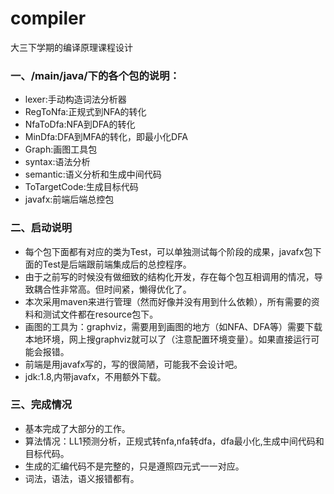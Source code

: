 # compiler
大三下学期的编译原理课程设计



### 一、/main/java/下的各个包的说明：
- lexer:手动构造词法分析器
- RegToNfa:正规式到NFA的转化
- NfaToDfa:NFA到DFA的转化
- MinDfa:DFA到MFA的转化，即最小化DFA
- Graph:画图工具包
- syntax:语法分析
- semantic:语义分析和生成中间代码
- ToTargetCode:生成目标代码
- javafx:前端后端总控包


### 二、启动说明
- 每个包下面都有对应的类为Test，可以单独测试每个阶段的成果，javafx包下面的Test是后端跟前端集成后的总控程序。
- 由于之前写的时候没有做细致的结构化开发，存在每个包互相调用的情况，导致耦合性非常高。但时间紧，懒得优化了。
- 本次采用maven来进行管理（然而好像并没有用到什么依赖），所有需要的资料和测试文件都在resource包下。
- 画图的工具为：graphviz，需要用到画图的地方（如NFA、DFA等）需要下载本地环境，网上搜graphviz就可以了（注意配置环境变量）。如果直接运行可能会报错。
- 前端是用javafx写的，写的很简陋，可能我不会设计吧。
- jdk:1.8,内带javafx，不用额外下载。


### 三、完成情况
- 基本完成了大部分的工作。
- 算法情况：LL1预测分析，正规式转nfa,nfa转dfa，dfa最小化,生成中间代码和目标代码。
- 生成的汇编代码不是完整的，只是遵照四元式一一对应。
- 词法，语法，语义报错都有。
